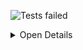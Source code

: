 ![Tests failed](https://img.shields.io/badge/tests-1%20passed%2C%204%20failed%2C%201%20skipped-critical)

<details><summary>Open Details</summary>
<p>

## ❌️ <a id='user-content-r0' href='#r0'>fixtures/mocha-json.json</a>
|Total|Passed|Failed|Skipped|Time|
|---:|---:|---:|---:|---:|
|6|1✅|4❌️|1⚪|12ms|

<details><summary>Open Suit Details</summary>
<p>

|Test suite|Passed|Failed|Skipped|Time|
|:---|---:|---:|---:|---:|
|[test/main.test.js](#r0s0)|1✅|3❌️|-|1ms|
|[test/second.test.js](#r0s1)|-|1❌️|1⚪|8ms|

</p>
</details>


<details><summary>Open Tests Detail</summary>
<p>

#### ❌️ <a id='user-content-r0s0' href='#r0s0'>test/main.test.js</a>
```
Test 1
  ✅ Passing test
Test 1 Test 1.1
  ❌️ Exception in target unit
	Some error
  ❌️ Failing test
	Expected values to be strictly equal:
	
	false !== true
	
Test 2
  ❌️ Exception in test
	Some error
```
#### ❌️ <a id='user-content-r0s1' href='#r0s1'>test/second.test.js</a>
```
⚪ Skipped test
❌️ Timeout test
	Timeout of 1ms exceeded. For async tests and hooks, ensure "done()" is called; if returning a Promise, ensure it resolves. (C:\Users\Michal\Workspace\dorny\test-reporter\reports\mocha\test\second.test.js)
```

</p>
</details>


</p>
</details>
